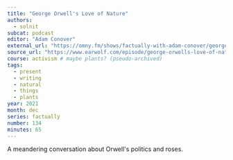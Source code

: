 ```yaml
---
title: "George Orwell's Love of Nature"
authors:
  - solnit
subcat: podcast
editor: "Adam Conover"
external_url: "https://omny.fm/shows/factually-with-adam-conover/george-orwells-love-of-nature-with-rebecca-solnit"
source_url: "https://www.earwolf.com/episode/george-orwells-love-of-nature-with-rebecca-solnit/"
course: activism # maybe plants? (pseudo-archived)
tags:
  - present
  - writing
  - natural
  - things
  - plants
year: 2021
month: dec
series: factually
number: 134
minutes: 65
---
```


A meandering conversation about Orwell's politics and roses.
